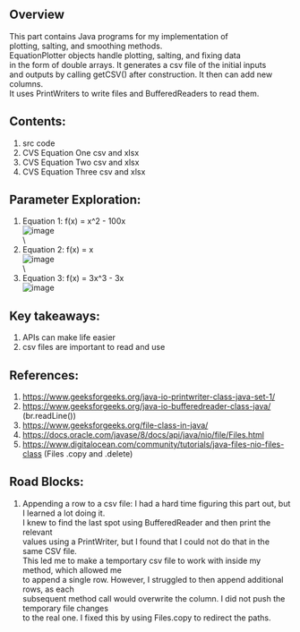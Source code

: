 ## Overview
This part contains Java programs for my implementation of \
plotting, salting, and smoothing methods. \
EquationPlotter objects handle plotting, salting, and fixing data \
in the form of double arrays. It generates a csv file of the initial inputs \
and outputs by calling getCSV() after construction. It then can add new columns. \
It uses PrintWriters to write files and BufferedReaders to read them. 

## Contents: 
1. src code
2. CVS Equation One csv and xlsx
3. CVS Equation Two csv and xlsx
4. CVS Equation Three csv and xlsx

## Parameter Exploration:
1. Equation 1: f(x) = x^2 - 100x \
   ![image](https://github.com/user-attachments/assets/8d887b9f-c946-4a6f-bbd6-666f24dbd0c6) \
\
2. Equation 2: f(x) = x \
   ![image](https://github.com/user-attachments/assets/8cf2a6bd-5b75-492d-895f-0eaca29afb87) \
\
3. Equation 3: f(x) = 3x^3 - 3x \
   ![image](https://github.com/user-attachments/assets/845bf390-7643-497b-a9b1-94f757a269ea)


## Key takeaways:
1. APIs can make life easier
2. csv files are important to read and use

## References: 
1. https://www.geeksforgeeks.org/java-io-printwriter-class-java-set-1/
2. https://www.geeksforgeeks.org/java-io-bufferedreader-class-java/ (br.readLine())
3. https://www.geeksforgeeks.org/file-class-in-java/
4. https://docs.oracle.com/javase/8/docs/api/java/nio/file/Files.html
5. https://www.digitalocean.com/community/tutorials/java-files-nio-files-class (Files .copy and .delete)


## Road Blocks:
1. Appending a row to a csv file:
     I had a hard time figuring this part out, but I learned a lot doing it. \
   I knew to find the last spot using BufferedReader and then print the relevant \
   values using a PrintWriter, but I found that I could not do that in the same CSV file. \
   This led me to make a temportary csv file to work with inside my method, which allowed me \
   to append a single row. However, I struggled to then append additional rows, as each\
   subsequent method call would overwrite the column. I did not push the temporary file changes \
   to the real one. I fixed this by using Files.copy to redirect the paths.


